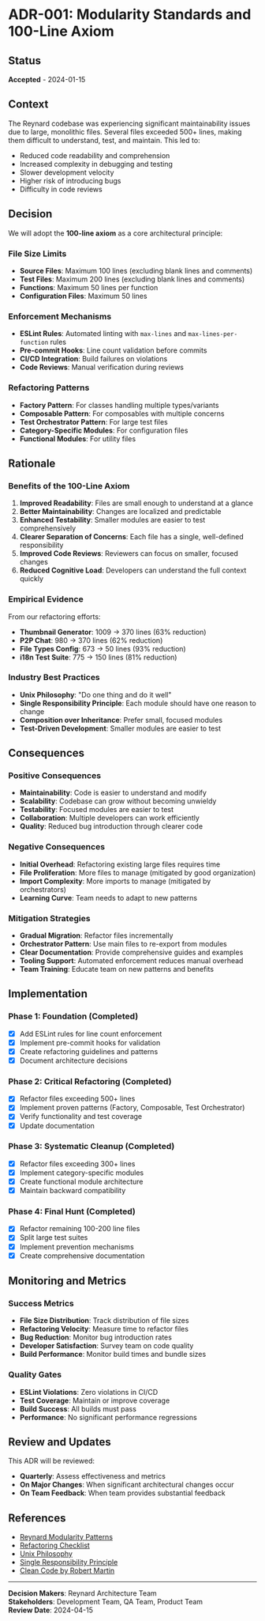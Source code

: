 # ADR-001: Modularity Standards and 100-Line Axiom

## Status

**Accepted** - 2024-01-15

## Context

The Reynard codebase was experiencing significant maintainability issues due to large, monolithic files. Several files exceeded 500+ lines, making them difficult to understand, test, and maintain. This led to:

- Reduced code readability and comprehension
- Increased complexity in debugging and testing
- Slower development velocity
- Higher risk of introducing bugs
- Difficulty in code reviews

## Decision

We will adopt the **100-line axiom** as a core architectural principle:

### File Size Limits

- **Source Files**: Maximum 100 lines (excluding blank lines and comments)
- **Test Files**: Maximum 200 lines (excluding blank lines and comments)
- **Functions**: Maximum 50 lines per function
- **Configuration Files**: Maximum 50 lines

### Enforcement Mechanisms

- **ESLint Rules**: Automated linting with `max-lines` and `max-lines-per-function` rules
- **Pre-commit Hooks**: Line count validation before commits
- **CI/CD Integration**: Build failures on violations
- **Code Reviews**: Manual verification during reviews

### Refactoring Patterns

- **Factory Pattern**: For classes handling multiple types/variants
- **Composable Pattern**: For composables with multiple concerns
- **Test Orchestrator Pattern**: For large test files
- **Category-Specific Modules**: For configuration files
- **Functional Modules**: For utility files

## Rationale

### Benefits of the 100-Line Axiom

1. **Improved Readability**: Files are small enough to understand at a glance
2. **Better Maintainability**: Changes are localized and predictable
3. **Enhanced Testability**: Smaller modules are easier to test comprehensively
4. **Clearer Separation of Concerns**: Each file has a single, well-defined responsibility
5. **Improved Code Reviews**: Reviewers can focus on smaller, focused changes
6. **Reduced Cognitive Load**: Developers can understand the full context quickly

### Empirical Evidence

From our refactoring efforts:

- **Thumbnail Generator**: 1009 → 370 lines (63% reduction)
- **P2P Chat**: 980 → 370 lines (62% reduction)
- **File Types Config**: 673 → 50 lines (93% reduction)
- **i18n Test Suite**: 775 → 150 lines (81% reduction)

### Industry Best Practices

- **Unix Philosophy**: "Do one thing and do it well"
- **Single Responsibility Principle**: Each module should have one reason to change
- **Composition over Inheritance**: Prefer small, focused modules
- **Test-Driven Development**: Smaller modules are easier to test

## Consequences

### Positive Consequences

- **Maintainability**: Code is easier to understand and modify
- **Scalability**: Codebase can grow without becoming unwieldy
- **Testability**: Focused modules are easier to test
- **Collaboration**: Multiple developers can work efficiently
- **Quality**: Reduced bug introduction through clearer code

### Negative Consequences

- **Initial Overhead**: Refactoring existing large files requires time
- **File Proliferation**: More files to manage (mitigated by good organization)
- **Import Complexity**: More imports to manage (mitigated by orchestrators)
- **Learning Curve**: Team needs to adapt to new patterns

### Mitigation Strategies

- **Gradual Migration**: Refactor files incrementally
- **Orchestrator Pattern**: Use main files to re-export from modules
- **Clear Documentation**: Provide comprehensive guides and examples
- **Tooling Support**: Automated enforcement reduces manual overhead
- **Team Training**: Educate team on new patterns and benefits

## Implementation

### Phase 1: Foundation (Completed)

- [x] Add ESLint rules for line count enforcement
- [x] Implement pre-commit hooks for validation
- [x] Create refactoring guidelines and patterns
- [x] Document architecture decisions

### Phase 2: Critical Refactoring (Completed)

- [x] Refactor files exceeding 500+ lines
- [x] Implement proven patterns (Factory, Composable, Test Orchestrator)
- [x] Verify functionality and test coverage
- [x] Update documentation

### Phase 3: Systematic Cleanup (Completed)

- [x] Refactor files exceeding 300+ lines
- [x] Implement category-specific modules
- [x] Create functional module architecture
- [x] Maintain backward compatibility

### Phase 4: Final Hunt (Completed)

- [x] Refactor remaining 100-200 line files
- [x] Split large test suites
- [x] Implement prevention mechanisms
- [x] Create comprehensive documentation

## Monitoring and Metrics

### Success Metrics

- **File Size Distribution**: Track distribution of file sizes
- **Refactoring Velocity**: Measure time to refactor files
- **Bug Reduction**: Monitor bug introduction rates
- **Developer Satisfaction**: Survey team on code quality
- **Build Performance**: Monitor build times and bundle sizes

### Quality Gates

- **ESLint Violations**: Zero violations in CI/CD
- **Test Coverage**: Maintain or improve coverage
- **Build Success**: All builds must pass
- **Performance**: No significant performance regressions

## Review and Updates

This ADR will be reviewed:

- **Quarterly**: Assess effectiveness and metrics
- **On Major Changes**: When significant architectural changes occur
- **On Team Feedback**: When team provides substantial feedback

## References

- [Reynard Modularity Patterns](../modularity-patterns.md)
- [Refactoring Checklist](../refactoring-checklist.md)
- [Unix Philosophy](https://en.wikipedia.org/wiki/Unix_philosophy)
- [Single Responsibility Principle](https://en.wikipedia.org/wiki/Single-responsibility_principle)
- [Clean Code by Robert Martin](https://www.amazon.com/Clean-Code-Handbook-Software-Craftsmanship/dp/0132350882)

---

**Decision Makers**: Reynard Architecture Team  
**Stakeholders**: Development Team, QA Team, Product Team  
**Review Date**: 2024-04-15
